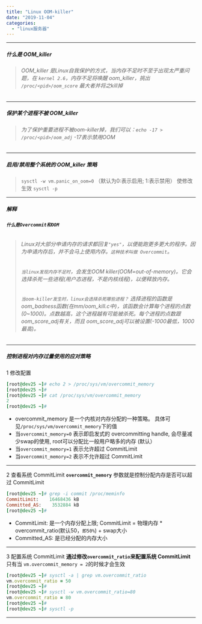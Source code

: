 ```yaml
---
title: "Linux OOM-killer"
date: "2019-11-04"
categories: 
  - "linux服务器"
---
```


* * *

##### 什么是 OOM\_killer

> ###### OOM\_killer 是Linux自我保护的方式，当内存不足时不至于出现太严重问题，在 `kernel 2.6`，内存不足将唤醒 oom\_killer，挑出 `/proc/<pid>/oom_score` 最大者并将之kill掉

* * *

##### 保护某个进程不被 OOM\_killer

> ###### 为了保护重要进程不被oom-killer掉，我们可以：`echo -17 > /proc/<pid>/oom_adj` -17表示禁用OOM

* * *

##### 启用/禁用整个系统的 OOM\_killer 策略

> `sysctl -w vm.panic_on_oom=0` （默认为0:表示启用; 1:表示禁用） 使修改生效 `sysctl -p`

* * *

##### 解释

###### **`什么是Overcommit和OOM`**

> ###### Linux对大部分申请内存的请求都回复`"yes"`，以便能跑更多更大的程序。因为申请内存后，并不会马上使用内存。`这种技术叫做 Overcommit`。
> 
> ###### `当linux发现内存不足时`，会发生OOM killer(OOM=out-of-memory)。它会选择杀死一些进程(用户态进程，不是内核线程)，以便释放内存。
> 
> ###### `当oom-killer发生时，linux会选择杀死哪些进程？` 选择进程的函数是oom\_badness函数(在mm/oom\_kill.c中)，该函数会计算每个进程的点数(0~1000)。点数越高，这个进程越有可能被杀死。每个进程的点数跟oom\_score\_adj有关，而且 oom\_score\_adj可以被设置(-1000最低，1000最高)。

* * *

##### 控制进程对内存过量使用的应对策略

1 修改配置

```ruby
[root@dev25 ~]# echo 2 > /proc/sys/vm/overcommit_memory
[root@dev25 ~]#
[root@dev25 ~]# cat /proc/sys/vm/overcommit_memory
2
[root@dev25 ~]#
```

- overcommit\_memory 是一个内核对内存分配的一种策略。 具体可见`/proc/sys/vm/overcommit_memory`下的值
- 当`overcommit_memory=0` 表示即启发式的 overcommitting handle, 会尽量减少swap的使用, root可以分配比一般用户略多的内存 (默认）
- 当`overcommit_memory=1` 表示允许超过 CommitLimit
- 当`overcommit_memory=2` 表示不允许超过 CommitLimit

* * *

2 查看系统 CommitLimit **`overcommit_memory`** 参数就是控制分配内存是否可以超过 CommitLimit

```ruby
[root@dev25 ~]# grep -i commit /proc/meminfo
CommitLimit:    16468436 kB
Committed_AS:    3532884 kB
[root@dev25 ~]#
```

- CommitLimit: 是一个内存分配上限; CommitLimit = 物理内存 \* overcommit\_ratio(默认50，`即50%`) + swap大小
- Committed\_AS: 是已经分配的内存大小

* * *

3 配置系统 CommitLimit **通过修改`overcommit_ratio`来配置系统 CommitLimit** 只有当 `vm.overcommit_memory = 2`的时候才会生效

```ruby
[root@dev25 ~]# sysctl -a | grep vm.overcommit_ratio
vm.overcommit_ratio = 50
[root@dev25 ~]#
[root@dev25 ~]# sysctl -w vm.overcommit_ratio=80
vm.overcommit_ratio = 80
[root@dev25 ~]#
[root@dev25 ~]# sysctl -p
```

* * *
